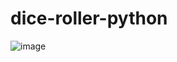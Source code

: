# dice-roller-python
![image](https://user-images.githubusercontent.com/88628174/136734332-30309213-6032-4199-8d54-e949adf5e5c2.jpeg)
